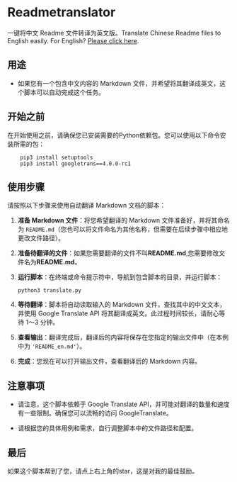 # Readmetranslator
 一键将中文 Readme 文件转译为英文版。Translate Chinese Readme files to English easily.
For English? [Please click here](README_en.md).
## 用途

- 如果您有一个包含中文内容的 Markdown 文件，并希望将其翻译成英文，这个脚本可以自动完成这个任务。

## 开始之前

在开始使用之前，请确保您已安装需要的Python依赖包。您可以使用以下命令安装所需的包：  

```
    pip3 install setuptools
    pip3 install googletrans==4.0.0-rc1
```

## 使用步骤

请按照以下步骤来使用自动翻译 Markdown 文档的脚本：

1. **准备 Markdown 文件**：将您希望翻译的 Markdown 文件准备好，并将其命名为 `README.md`（您也可以将文件命名为其他名称，但需要在后续步骤中相应地更改文件路径）。

2. **准备待翻译的文件**：如果您需要翻译的文件不叫**README.md**,您需要修改文件名为**README.md**。

3. **运行脚本**：在终端或命令提示符中，导航到包含脚本的目录，并运行脚本：

   ```
   python3 translate.py
   ```

4. **等待翻译**：脚本将自动读取输入的 Markdown 文件，查找其中的中文文本，并使用 Google Translate API 将其翻译成英文。此过程时间较长，请耐心等待 1～3 分钟。

5. **查看输出**：翻译完成后，翻译后的内容将保存在您指定的输出文件中（在本例中为 `'README_en.md'`）。

6. **完成**：您现在可以打开输出文件，查看翻译后的 Markdown 内容。

## 注意事项

- 请注意，这个脚本依赖于 Google Translate API，并可能对翻译的数量和速度有一些限制。确保您可以流畅的访问 GoogleTranslate。

- 请根据您的具体用例和需求，自行调整脚本中的文件路径和配置。

## 最后
如果这个脚本帮到了您，请点上右上角的star，这是对我的最佳鼓励。